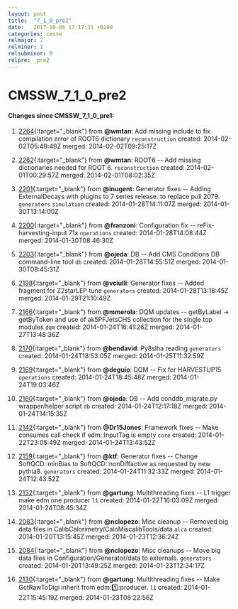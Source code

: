 ```yaml
---
layout: post
title:  "7_1_0_pre2"
date:   2017-10-06 17:17:31 +0200
categories: cmssw
relmajor: 7
relminor: 1
relsubminor: 0
relpre: _pre2
---
```


# CMSSW_7_1_0_pre2
#### Changes since CMSSW_7_1_0_pre1:

1. [2264](http://github.com/cms-sw/cmssw/pull/2264){:target="_blank"}  from **@wmtan**: Add missing include to fix compilation error of ROOT6 dictionary `reconstruction`  created: 2014-02-02T05:49:49Z merged: 2014-02-02T09:25:17Z

1. [2262](http://github.com/cms-sw/cmssw/pull/2262){:target="_blank"}  from **@wmtan**: ROOT6 -- Add missing dictionaries needed for ROOT 6. `reconstruction`  created: 2014-02-01T00:29:57Z merged: 2014-02-01T08:02:35Z

1. [2201](http://github.com/cms-sw/cmssw/pull/2201){:target="_blank"}  from **@inugent**: Generator fixes -- Adding ExternalDecays with plugins to 7 series release. to replace pull 2079. `generators`  `simulation`  created: 2014-01-28T14:11:07Z merged: 2014-01-30T13:14:00Z

1. [2200](http://github.com/cms-sw/cmssw/pull/2200){:target="_blank"}  from **@franzoni**: Configuration fix -- reFix-harvesting-input 71x `operations`  created: 2014-01-28T14:08:44Z merged: 2014-01-30T08:46:30Z

1. [2203](http://github.com/cms-sw/cmssw/pull/2203){:target="_blank"}  from **@ojeda**: DB -- Add CMS Conditions DB command-line tool `db`  created: 2014-01-28T14:55:51Z merged: 2014-01-30T08:45:31Z

1. [2198](http://github.com/cms-sw/cmssw/pull/2198){:target="_blank"}  from **@vciulli**: Generator fixes -- Added fragment for Z2starLEP tune `generators`  created: 2014-01-28T13:18:45Z merged: 2014-01-29T21:10:49Z

1. [2166](http://github.com/cms-sw/cmssw/pull/2166){:target="_blank"}  from **@mmerola**: DQM updates -- getByLabel -> getByToken and use of ak5PFJetsCHS collection for the single top modules `dqm`  created: 2014-01-24T16:41:26Z merged: 2014-01-27T13:48:36Z

1. [2170](http://github.com/cms-sw/cmssw/pull/2170){:target="_blank"}  from **@bendavid**: Py8slha reading `generators`  created: 2014-01-24T18:53:05Z merged: 2014-01-25T11:32:59Z

1. [2169](http://github.com/cms-sw/cmssw/pull/2169){:target="_blank"}  from **@deguio**: DQM -- Fix for HARVESTUP15 `operations`  created: 2014-01-24T18:45:48Z merged: 2014-01-24T19:03:46Z

1. [2160](http://github.com/cms-sw/cmssw/pull/2160){:target="_blank"}  from **@ojeda**: DB -- Add conddb_migrate.py wrapper/helper script `db`  created: 2014-01-24T12:17:18Z merged: 2014-01-24T14:15:35Z

1. [2142](http://github.com/cms-sw/cmssw/pull/2142){:target="_blank"}  from **@Dr15Jones**: Framework fixes -- Make consumes call check if edm::InputTag is empty `core`  created: 2014-01-22T23:05:49Z merged: 2014-01-24T13:43:52Z

1. [2159](http://github.com/cms-sw/cmssw/pull/2159){:target="_blank"}  from **@ktf**: Generator fixes -- Change SoftQCD::minBias to SoftQCD::nonDiffactive as requested by new pythia8. `generators`  created: 2014-01-24T11:32:33Z merged: 2014-01-24T12:43:52Z

1. [2132](http://github.com/cms-sw/cmssw/pull/2132){:target="_blank"}  from **@gartung**: Multithreading fixes -- L1 trigger make edm one producer `l1`  created: 2014-01-22T16:03:09Z merged: 2014-01-24T08:45:34Z

1. [2083](http://github.com/cms-sw/cmssw/pull/2083){:target="_blank"}  from **@nclopezo**: Misc cleanup -- Removed big data files in CalibCalorimetry/CaloMiscalibTools/data `alca`  created: 2014-01-20T13:15:45Z merged: 2014-01-23T12:36:24Z

1. [2084](http://github.com/cms-sw/cmssw/pull/2084){:target="_blank"}  from **@nclopezo**: Misc cleanups -- Move big data files in Configuration/Generator/data to externals. `generators`  created: 2014-01-20T13:49:25Z merged: 2014-01-23T12:34:17Z

1. [2130](http://github.com/cms-sw/cmssw/pull/2130){:target="_blank"}  from **@gartung**: Multithreading fixes -- Make GctRawToDigi inherit from edm::one::producer. `l1`  created: 2014-01-22T15:45:19Z merged: 2014-01-23T08:22:56Z
